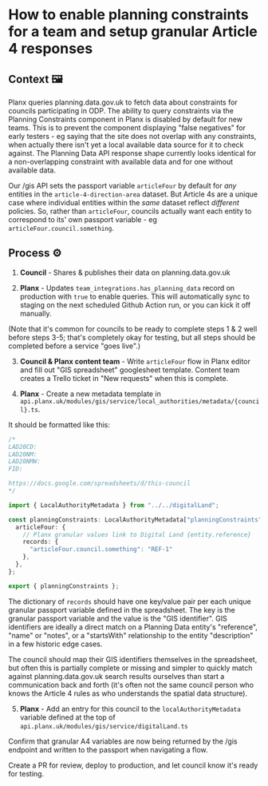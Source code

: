 # How to enable planning constraints for a team and setup granular Article 4 responses

## Context 🖼️
Planx queries planning.data.gov.uk to fetch data about constraints for councils participating in ODP. The ability to query constraints via the Planning Constraints component in Planx is disabled by default for new teams. This is to prevent the component displaying "false negatives" for early testers - eg saying that the site does not overlap with any constraints, when actually there isn't yet a local available data source for it to check against. The Planning Data API response shape currently looks identical for a non-overlapping constraint with available data and for one without available data. 

Our /gis API sets the passport variable `articleFour` by default for _any_ entities in the `article-4-direction-area` dataset. But Article 4s are a unique case where individual entities within the _same_ dataset reflect _different_ policies. So, rather than `articleFour`, councils actually want each entity to correspond to its' own passport variable - eg `articleFour.council.something`.

## Process ⚙️
1. **Council** - Shares & publishes their data on planning.data.gov.uk

2. **Planx** - Updates `team_integrations.has_planning_data` record on production with `true` to enable queries. This will automatically sync to staging on the next scheduled Github Action run, or you can kick it off manually.

(Note that it's common for councils to be ready to complete steps 1 & 2 well before steps 3-5; that's completely okay for testing, but all steps should be completed before a service "goes live".)

3. **Council & Planx content team** - Write `articleFour` flow in Planx editor and fill out "GIS spreadsheet" googlesheet template. Content team creates a Trello ticket in "New requests" when this is complete.

4. **Planx** - Create a new metadata template in `api.planx.uk/modules/gis/service/local_authorities/metadata/{council}.ts`. 

It should be formatted like this:
```ts
/*
LAD20CD: 
LAD20NM: 
LAD20NMW:
FID:

https://docs.google.com/spreadsheets/d/this-council
*/

import { LocalAuthorityMetadata } from "../../digitalLand";

const planningConstraints: LocalAuthorityMetadata["planningConstraints"] = {
  articleFour: {
    // Planx granular values link to Digital Land {entity.reference}
    records: {
      "articleFour.council.something": "REF-1"
    },
  },
};

export { planningConstraints };

```

The dictionary of `records` should have one key/value pair per each unique granular passport variable defined in the spreadsheet. The key is the granular passport variable and the value is the "GIS identifier". GIS identifiers are ideally a direct match on a Planning Data entity's "reference", "name" or "notes", or a "startsWith" relationship to the entity "description" in a few historic edge cases.

The council should map their GIS identifiers themselves in the spreadsheet, but often this is partially complete or missing and simpler to quickly match against planning.data.gov.uk search results ourselves than start a communication back and forth (it's often not the same council person who knows the Article 4 rules as who understands the spatial data structure).

5. **Planx** - Add an entry for this council to the `localAuthorityMetadata` variable defined at the top of `api.planx.uk/modules/gis/service/digitalLand.ts`

Confirm that granular A4 variables are now being returned by the /gis endpoint and written to the passport when navigating a flow.

Create a PR for review, deploy to production, and let council know it's ready for testing.
